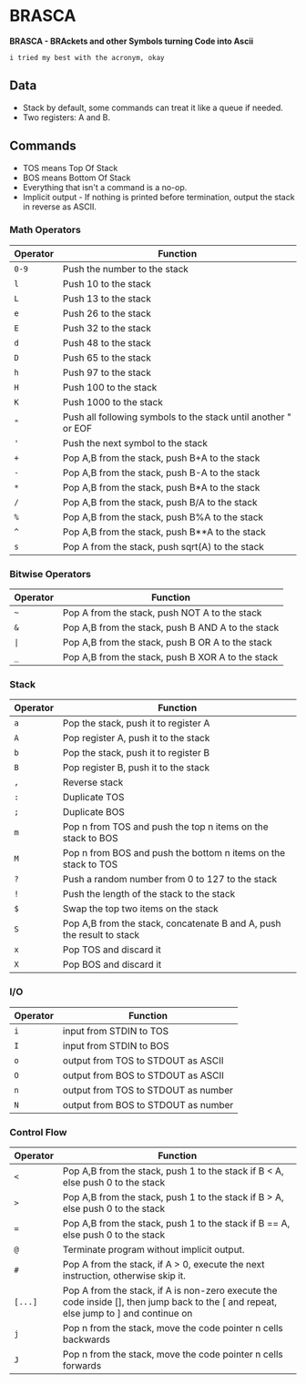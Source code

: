 # BRASCA

**BRASCA - BRAckets and other Symbols turning Code into Ascii**

`i tried my best with the acronym, okay`

## Data

* Stack by default, some commands can treat it like a queue if needed.
* Two registers: A and B.

## Commands

* TOS means Top Of Stack
* BOS means Bottom Of Stack
* Everything that isn't a command is a no-op.
* Implicit output - If nothing is printed before termination, output the stack in reverse as ASCII.

### Math Operators

|Operator|Function|
|-------|-------|
|`0-9`|Push the number to the stack|
|`l`|Push 10 to the stack|
|`L`|Push 13 to the stack|
|`e`|Push 26 to the stack|
|`E`|Push 32 to the stack|
|`d`|Push 48 to the stack|
|`D`|Push 65 to the stack|
|`h`|Push 97 to the stack|
|`H`|Push 100 to the stack|
|`K`|Push 1000 to the stack|
|`"`|Push all following symbols to the stack until another \" or EOF|
|`'`|Push the next symbol to the stack|
|`+`|Pop A,B from the stack, push B+A to the stack|
|`-`|Pop A,B from the stack, push B-A to the stack|
|`*`|Pop A,B from the stack, push B\*A to the stack|
|`/`|Pop A,B from the stack, push B\/A to the stack|
|`%`|Pop A,B from the stack, push B%A to the stack|
|`^`|Pop A,B from the stack, push B\*\*A to the stack|
|`s`|Pop A from the stack, push sqrt(A) to the stack|

### Bitwise Operators

|Operator|Function|
|-------|-------|
|`~`|Pop A from the stack, push NOT A to the stack
|`&`|Pop A,B from the stack, push B AND A to the stack
|`\|`|Pop A,B from the stack, push B OR A to the stack
|`_`|Pop A,B from the stack, push B XOR A to the stack

### Stack

|Operator|Function|
|-------|-------|
|`a`|Pop the stack, push it to register A|
|`A`|Pop register A, push it to the stack|
|`b`|Pop the stack, push it to register B|
|`B`|Pop register B, push it to the stack|
|`,`|Reverse stack|
|`:`|Duplicate TOS|
|`;`|Duplicate BOS|
|`m`|Pop n from TOS and push the top n items on the stack to BOS|
|`M`|Pop n from BOS and push the bottom n items on the stack to TOS|
|`?`|Push a random number from 0 to 127 to the stack|
|`!`|Push the length of the stack to the stack|
|`$`|Swap the top two items on the stack|
|`S`|Pop A,B from the stack, concatenate B and A, push the result to stack|
|`x`|Pop TOS and discard it|
|`X`|Pop BOS and discard it|

### I/O

|Operator|Function|
|-------|-------|
|`i`|input from STDIN to TOS|
|`I`|input from STDIN to BOS|
|`o`|output from TOS to STDOUT as ASCII|
|`O`|output from BOS to STDOUT as ASCII|
|`n`|output from TOS to STDOUT as number|
|`N`|output from BOS to STDOUT as number|

### Control Flow

|Operator|Function|
|-------|-------|
|`<`|Pop A,B from the stack, push 1 to the stack if B < A, else push 0 to the stack|
|`>`|Pop A,B from the stack, push 1 to the stack if B > A, else push 0 to the stack|
|`=`|Pop A,B from the stack, push 1 to the stack if B == A, else push 0 to the stack|
|`@`|Terminate program without implicit output.|
|`#`|Pop A from the stack, if A > 0, execute the next instruction, otherwise skip it.|
|`[...]`    |Pop A from the stack, if A is non-zero execute the code inside \[\], then jump back to the \[ and repeat, else jump to \] and continue on|
|`j`|Pop n from the stack, move the code pointer n cells backwards|
|`J`|Pop n from the stack, move the code pointer n cells forwards|
